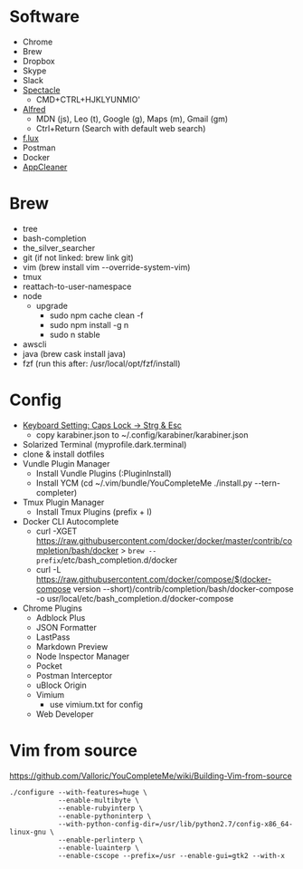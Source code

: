 # Software

- Chrome
- Brew
- Dropbox
- Skype
- Slack
- [Spectacle](https://www.spectacleapp.com)
  - CMD+CTRL+HJKLYUNMIO'
- [Alfred](https://www.alfredapp.com)
  - MDN (js), Leo (t), Google (g), Maps (m), Gmail (gm)
  - Ctrl+Return (Search with default web search)
- [f.lux](https://justgetflux.com)
- Postman
- Docker
- [AppCleaner](https://freemacsoft.net/appcleaner/)

# Brew

- tree
- bash-completion
- the_silver_searcher
- git (if not linked: brew link git)
- vim (brew install vim --override-system-vim)
- tmux
- reattach-to-user-namespace
- node
  - upgrade
    - sudo npm cache clean -f
    - sudo npm install -g n
    - sudo n stable
- awscli
- java (brew cask install java)
- fzf (run this after: /usr/local/opt/fzf/install)

# Config

- [Keyboard Setting: Caps Lock -> Strg & Esc](https://github.com/wwwjfy/Karabiner-Elements/releases)
  - copy karabiner.json to ~/.config/karabiner/karabiner.json
- Solarized Terminal (myprofile.dark.terminal)
- clone & install dotfiles
- Vundle Plugin Manager
  - Install Vundle Plugins (:PluginInstall)
  - Install YCM (cd ~/.vim/bundle/YouCompleteMe ./install.py --tern-completer)
- Tmux Plugin Manager
  - Install Tmux Plugins (prefix + I)
- Docker CLI Autocomplete
  - curl -XGET https://raw.githubusercontent.com/docker/docker/master/contrib/completion/bash/docker > `brew --prefix`/etc/bash_completion.d/docker
  - curl -L https://raw.githubusercontent.com/docker/compose/$(docker-compose version --short)/contrib/completion/bash/docker-compose -o usr/local/etc/bash_completion.d/docker-compose
- Chrome Plugins
  - Adblock Plus
  - JSON Formatter
  - LastPass
  - Markdown Preview
  - Node Inspector Manager
  - Pocket
  - Postman Interceptor
  - uBlock Origin
  - Vimium
    - use vimium.txt for config
  - Web Developer

# Vim from source

https://github.com/Valloric/YouCompleteMe/wiki/Building-Vim-from-source

```
./configure --with-features=huge \
            --enable-multibyte \
            --enable-rubyinterp \
            --enable-pythoninterp \
            --with-python-config-dir=/usr/lib/python2.7/config-x86_64-linux-gnu \
            --enable-perlinterp \
            --enable-luainterp \
            --enable-cscope --prefix=/usr --enable-gui=gtk2 --with-x
```
